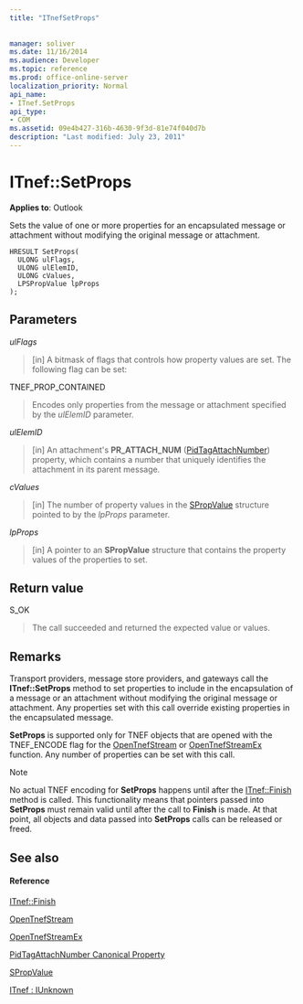 ```yaml
---
title: "ITnefSetProps"
 
 
manager: soliver
ms.date: 11/16/2014
ms.audience: Developer
ms.topic: reference
ms.prod: office-online-server
localization_priority: Normal
api_name:
- ITnef.SetProps
api_type:
- COM
ms.assetid: 09e4b427-316b-4630-9f3d-81e74f040d7b
description: "Last modified: July 23, 2011"
---
```


# ITnef::SetProps

  
  
**Applies to**: Outlook 
  
Sets the value of one or more properties for an encapsulated message or attachment without modifying the original message or attachment. 
  
```
HRESULT SetProps(
  ULONG ulFlags,
  ULONG ulElemID,
  ULONG cValues,
  LPSPropValue lpProps
);
```

## Parameters

 _ulFlags_
  
> [in] A bitmask of flags that controls how property values are set. The following flag can be set:
    
TNEF_PROP_CONTAINED 
  
> Encodes only properties from the message or attachment specified by the  _ulElemID_ parameter. 
    
 _ulElemID_
  
> [in] An attachment's **PR_ATTACH_NUM** ([PidTagAttachNumber](pidtagattachnumber-canonical-property.md)) property, which contains a number that uniquely identifies the attachment in its parent message.
    
 _cValues_
  
> [in] The number of property values in the [SPropValue](spropvalue.md) structure pointed to by the  _lpProps_ parameter. 
    
 _lpProps_
  
> [in] A pointer to an **SPropValue** structure that contains the property values of the properties to set. 
    
## Return value

S_OK 
  
> The call succeeded and returned the expected value or values.
    
## Remarks

Transport providers, message store providers, and gateways call the **ITnef::SetProps** method to set properties to include in the encapsulation of a message or an attachment without modifying the original message or attachment. Any properties set with this call override existing properties in the encapsulated message. 
  
 **SetProps** is supported only for TNEF objects that are opened with the TNEF_ENCODE flag for the [OpenTnefStream](opentnefstream.md) or [OpenTnefStreamEx](opentnefstreamex.md) function. Any number of properties can be set with this call. 
  
> [!NOTE]
> No actual TNEF encoding for **SetProps** happens until after the [ITnef::Finish](itnef-finish.md) method is called. This functionality means that pointers passed into **SetProps** must remain valid until after the call to **Finish** is made. At that point, all objects and data passed into **SetProps** calls can be released or freed. 
  
## See also

#### Reference

[ITnef::Finish](itnef-finish.md)
  
[OpenTnefStream](opentnefstream.md)
  
[OpenTnefStreamEx](opentnefstreamex.md)
  
[PidTagAttachNumber Canonical Property](pidtagattachnumber-canonical-property.md)
  
[SPropValue](spropvalue.md)
  
[ITnef : IUnknown](itnefiunknown.md)

